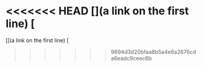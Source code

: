 <<<<<<< HEAD
[](a link on the first line) [
=======
[](a link on the first line)
[
>>>>>>> 9894d3d20bfaa8b5a4e6a2676cda6eadc9ceec6b
